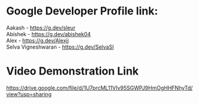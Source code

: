 # Google Developer Profile link:
  Aakash - https://g.dev/sleur <br />
  Abishek - https://g.dev/abishek04<br />
  Alex - https://g.dev/Alexjj <br />
  Selva Vigneshwaran - https://g.dev/SelvaSI<br />
  
# Video Demonstration Link
https://drive.google.com/file/d/1U7prcML11VIv95SGWPJ9HmOgHHFNhyTd/view?usp=sharing
